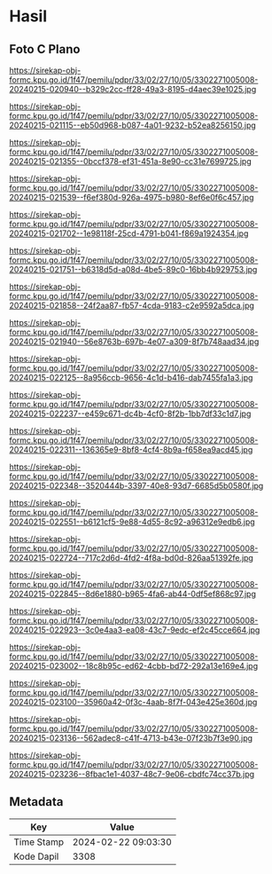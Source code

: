 # Hasil

## Foto C Plano

https://sirekap-obj-formc.kpu.go.id/1f47/pemilu/pdpr/33/02/27/10/05/3302271005008-20240215-020940--b329c2cc-ff28-49a3-8195-d4aec39e1025.jpg

https://sirekap-obj-formc.kpu.go.id/1f47/pemilu/pdpr/33/02/27/10/05/3302271005008-20240215-021115--eb50d968-b087-4a01-9232-b52ea8256150.jpg

https://sirekap-obj-formc.kpu.go.id/1f47/pemilu/pdpr/33/02/27/10/05/3302271005008-20240215-021355--0bccf378-ef31-451a-8e90-cc31e7699725.jpg

https://sirekap-obj-formc.kpu.go.id/1f47/pemilu/pdpr/33/02/27/10/05/3302271005008-20240215-021539--f6ef380d-926a-4975-b980-8ef6e0f6c457.jpg

https://sirekap-obj-formc.kpu.go.id/1f47/pemilu/pdpr/33/02/27/10/05/3302271005008-20240215-021702--1e98118f-25cd-4791-b041-f869a1924354.jpg

https://sirekap-obj-formc.kpu.go.id/1f47/pemilu/pdpr/33/02/27/10/05/3302271005008-20240215-021751--b6318d5d-a08d-4be5-89c0-16bb4b929753.jpg

https://sirekap-obj-formc.kpu.go.id/1f47/pemilu/pdpr/33/02/27/10/05/3302271005008-20240215-021858--24f2aa87-fb57-4cda-9183-c2e9592a5dca.jpg

https://sirekap-obj-formc.kpu.go.id/1f47/pemilu/pdpr/33/02/27/10/05/3302271005008-20240215-021940--56e8763b-697b-4e07-a309-8f7b748aad34.jpg

https://sirekap-obj-formc.kpu.go.id/1f47/pemilu/pdpr/33/02/27/10/05/3302271005008-20240215-022125--8a956ccb-9656-4c1d-b416-dab7455fa1a3.jpg

https://sirekap-obj-formc.kpu.go.id/1f47/pemilu/pdpr/33/02/27/10/05/3302271005008-20240215-022237--e459c671-dc4b-4cf0-8f2b-1bb7df33c1d7.jpg

https://sirekap-obj-formc.kpu.go.id/1f47/pemilu/pdpr/33/02/27/10/05/3302271005008-20240215-022311--136365e9-8bf8-4cf4-8b9a-f658ea9acd45.jpg

https://sirekap-obj-formc.kpu.go.id/1f47/pemilu/pdpr/33/02/27/10/05/3302271005008-20240215-022348--3520444b-3397-40e8-93d7-6685d5b0580f.jpg

https://sirekap-obj-formc.kpu.go.id/1f47/pemilu/pdpr/33/02/27/10/05/3302271005008-20240215-022551--b6121cf5-9e88-4d55-8c92-a96312e9edb6.jpg

https://sirekap-obj-formc.kpu.go.id/1f47/pemilu/pdpr/33/02/27/10/05/3302271005008-20240215-022724--717c2d6d-4fd2-4f8a-bd0d-826aa51392fe.jpg

https://sirekap-obj-formc.kpu.go.id/1f47/pemilu/pdpr/33/02/27/10/05/3302271005008-20240215-022845--8d6e1880-b965-4fa6-ab44-0df5ef868c97.jpg

https://sirekap-obj-formc.kpu.go.id/1f47/pemilu/pdpr/33/02/27/10/05/3302271005008-20240215-022923--3c0e4aa3-ea08-43c7-9edc-ef2c45cce664.jpg

https://sirekap-obj-formc.kpu.go.id/1f47/pemilu/pdpr/33/02/27/10/05/3302271005008-20240215-023002--18c8b95c-ed62-4cbb-bd72-292a13e169e4.jpg

https://sirekap-obj-formc.kpu.go.id/1f47/pemilu/pdpr/33/02/27/10/05/3302271005008-20240215-023100--35960a42-0f3c-4aab-8f7f-043e425e360d.jpg

https://sirekap-obj-formc.kpu.go.id/1f47/pemilu/pdpr/33/02/27/10/05/3302271005008-20240215-023136--562adec8-c41f-4713-b43e-07f23b7f3e90.jpg

https://sirekap-obj-formc.kpu.go.id/1f47/pemilu/pdpr/33/02/27/10/05/3302271005008-20240215-023236--8fbac1e1-4037-48c7-9e06-cbdfc74cc37b.jpg


## Metadata

| Key        | Value               |
| ---------- | ------------------- |
| Time Stamp | 2024-02-22 09:03:30 |
| Kode Dapil | 3308                |



